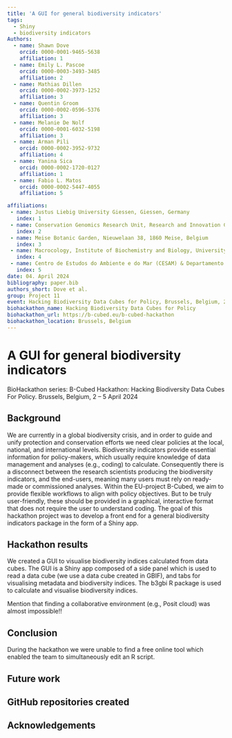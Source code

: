 ```yaml
---
title: 'A GUI for general biodiversity indicators'
tags:
  - Shiny
  - biodiversity indicators
Authors:
  - name: Shawn Dove
    orcid: 0000-0001-9465-5638
    affiliation: 1
  - name: Emily L. Pascoe
    orcid: 0000-0003-3493-3485
    affiliation: 2
  - name: Mathias Dillen
    orcid: 0000-0002-3973-1252
    affiliation: 3
  - name: Quentin Groom
    orcid: 0000-0002-0596-5376
    affiliation: 3  
  - name: Melanie De Nolf
    orcid: 0000-0001-6032-5198
    affiliation: 3  
  - name: Arman Pili
    orcid: 0000-0002-3952-9732
    affiliation: 4
  - name: Yanina Sica
    orcid: 0000-0002-1720-0127
    affiliation: 1
  - name: Fabio L. Matos
    orcid: 0000-0002-5447-4055
    affiliation: 5    

affiliations:
 - name: Justus Liebig University Giessen, Giessen, Germany
   index: 1
 - name: Conservation Genomics Research Unit, Research and Innovation Centre, Fondazione Edmund Mach, Trento, Italy
   index: 2
 - name: Meise Botanic Garden, Nieuwelaan 38, 1860 Meise, Belgium
   index: 3
 - name: Macrocology, Institute of Biochemistry and Biology, University of Potsdam, 14469 Potsdam, Germany
   index: 4
 - name: Centro de Estudos do Ambiente e do Mar (CESAM) & Departamento de Biologia, Universidade de Aveiro, Campus Universitário de Santiago, Aveiro, Portugal
   index: 5
date: 04. April 2024
bibliography: paper.bib
authors_short: Dove et al.
group: Project 11
event: Hacking Biodiversity Data Cubes for Policy, Brussels, Belgium, 2024
biohackathon_name: Hacking Biodiversity Data Cubes for Policy
biohackathon_url: https://b-cubed.eu/b-cubed-hackathon
biohackathon_location: Brussels, Belgium
---
```



# A GUI for general biodiversity indicators

BioHackathon series: B-Cubed Hackathon: Hacking Biodiversity Data Cubes For Policy. Brussels, Belgium, 2 – 5 April 2024

## Background
We are currently in a global biodiversity crisis, and in order to guide and unify protection and conservation efforts we need clear policies at the local, national, and international levels. Biodiversity indicators provide essential information for policy-makers, which usually require knowledge of data management and analyses (e.g., coding) to calculate. Consequently there is a disconnect between the research scientists producing the biodiversity indicators, and the end-users, meaning many users must rely on ready-made or commissioned analyses. Within the EU-project B-Cubed, we aim to provide flexible workflows to align with policy objectives. But to be truly user-friendly, these should be provided in a graphical, interactive format that does not require the user to understand coding. The goal of this hackathon project was to develop a front end for a general biodiversity indicators package in the form of a Shiny app.

## Hackathon results
We created a GUI to visualise biodiversity indices calculated from data cubes. The GUI is a Shiny app composed of a side panel which is used to read a data cube (we use a data cube created in GBIF), and tabs for visualising metadata and biodiversity indices. The b3gbi R package is used to calculate and visualise biodiversity indices. 

Mention that finding a collaborative environment (e.g., Posit cloud) was almost impossible!!

## Conclusion
During the hackathon we were unable to find a free online tool which enabled the team to simultaneously edit an R script.

## Future work
## GitHub repositories created
## Acknowledgements
